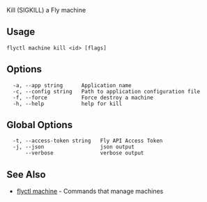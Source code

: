 Kill (SIGKILL) a Fly machine


## Usage
~~~
flyctl machine kill <id> [flags]
~~~

## Options

~~~
  -a, --app string      Application name
  -c, --config string   Path to application configuration file
  -f, --force           Force destroy a machine
  -h, --help            help for kill
~~~

## Global Options

~~~
  -t, --access-token string   Fly API Access Token
  -j, --json                  json output
      --verbose               verbose output
~~~

## See Also

* [flyctl machine](/docs/flyctl/machine/)	 - Commands that manage machines

